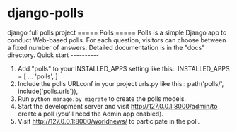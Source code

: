 # django-polls
django full polls project
===== Polls =====
Polls is a simple Django app to conduct Web-based polls. For each question, visitors can choose between a fixed number of answers.
Detailed documentation is in the "docs" directory.
Quick start ----------
1. Add "polls" to your INSTALLED_APPS setting like this::
INSTALLED_APPS = [ ... 'polls', ]
2. Include the polls URLconf in your project urls.py like this::
path('polls/', include('polls.urls')),
3. Run `python manage.py migrate` to create the polls models.
4. Start the development server and visit http://127.0.0.1:8000/admin/to create a poll (you'll need the Admin app enabled).
5. Visit http://127.0.0.1:8000/worldnews/ to participate in the poll.
